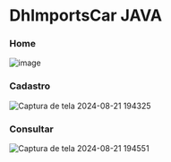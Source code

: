 # DhImportsCar JAVA 

### Home
![image](https://github.com/user-attachments/assets/bb58b404-9151-4b9b-a145-aec114068002)

### Cadastro
![Captura de tela 2024-08-21 194325](https://github.com/user-attachments/assets/71f935e9-4e91-4647-9bd1-a4c80b542959)

### Consultar
![Captura de tela 2024-08-21 194551](https://github.com/user-attachments/assets/7b17d51e-2569-4fa1-b2b2-a0e652bf7643)






